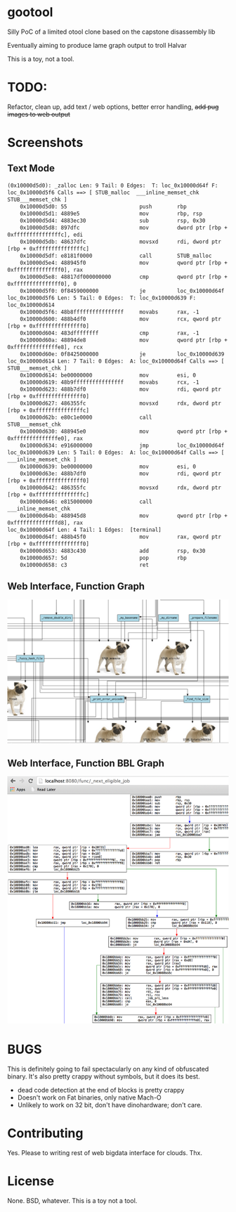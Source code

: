 gootool
=======

Silly PoC of a limited otool clone based on the capstone disassembly lib

Eventually aiming to produce lame graph output to troll Halvar

This is a toy, not a tool.

TODO:
=======

Refactor, clean up, add text / web options, better error handling, ~~add pug images to web output~~

Screenshots
=======

Text Mode
----
```
(0x10000d5d0): _zalloc Len: 9 Tail: 0 Edges:  T: loc_0x10000d64f F: loc_0x10000d5f6 Calls ==> [ STUB_malloc  ___inline_memset_chk  STUB___memset_chk ]
	0x10000d5d0: 55                       push        rbp
	0x10000d5d1: 4889e5                   mov         rbp, rsp
	0x10000d5d4: 4883ec30                 sub         rsp, 0x30
	0x10000d5d8: 897dfc                   mov         dword ptr [rbp + 0xfffffffffffffffc], edi
	0x10000d5db: 48637dfc                 movsxd      rdi, dword ptr [rbp + 0xfffffffffffffffc]
	0x10000d5df: e8181f0000               call        STUB_malloc
	0x10000d5e4: 488945f0                 mov         qword ptr [rbp + 0xfffffffffffffff0], rax
	0x10000d5e8: 48817df000000000         cmp         qword ptr [rbp + 0xfffffffffffffff0], 0
	0x10000d5f0: 0f8459000000             je          loc_0x10000d64f
loc_0x10000d5f6 Len: 5 Tail: 0 Edges:  T: loc_0x10000d639 F: loc_0x10000d614
	0x10000d5f6: 48b8ffffffffffffffff     movabs      rax, -1
	0x10000d600: 488b4df0                 mov         rcx, qword ptr [rbp + 0xfffffffffffffff0]
	0x10000d604: 483dffffffff             cmp         rax, -1
	0x10000d60a: 48894de8                 mov         qword ptr [rbp + 0xffffffffffffffe8], rcx
	0x10000d60e: 0f8425000000             je          loc_0x10000d639
loc_0x10000d614 Len: 7 Tail: 0 Edges:  A: loc_0x10000d64f Calls ==> [ STUB___memset_chk ]
	0x10000d614: be00000000               mov         esi, 0
	0x10000d619: 48b9ffffffffffffffff     movabs      rcx, -1
	0x10000d623: 488b7df0                 mov         rdi, qword ptr [rbp + 0xfffffffffffffff0]
	0x10000d627: 486355fc                 movsxd      rdx, dword ptr [rbp + 0xfffffffffffffffc]
	0x10000d62b: e80c1e0000               call        STUB___memset_chk
	0x10000d630: 488945e0                 mov         qword ptr [rbp + 0xffffffffffffffe0], rax
	0x10000d634: e916000000               jmp         loc_0x10000d64f
loc_0x10000d639 Len: 5 Tail: 0 Edges:  A: loc_0x10000d64f Calls ==> [ ___inline_memset_chk ]
	0x10000d639: be00000000               mov         esi, 0
	0x10000d63e: 488b7df0                 mov         rdi, qword ptr [rbp + 0xfffffffffffffff0]
	0x10000d642: 486355fc                 movsxd      rdx, dword ptr [rbp + 0xfffffffffffffffc]
	0x10000d646: e815000000               call        ___inline_memset_chk
	0x10000d64b: 488945d8                 mov         qword ptr [rbp + 0xffffffffffffffd8], rax
loc_0x10000d64f Len: 4 Tail: 1 Edges:  [terminal]
	0x10000d64f: 488b45f0                 mov         rax, qword ptr [rbp + 0xfffffffffffffff0]
	0x10000d653: 4883c430                 add         rsp, 0x30
	0x10000d657: 5d                       pop         rbp
	0x10000d658: c3                       ret
```

Web Interface, Function Graph
----
![Alt text](/screen1.png?raw=true "Functions")

Web Interface, Function BBL Graph
----
![Alt text](/screen2.png?raw=true "BBLs")


BUGS
=======

This is definitely going to fail spectacularly on any kind of obfuscated binary. It's also pretty crappy without symbols, but it does its best.

- dead code detection at the end of blocks is pretty crappy
- Doesn't work on Fat binaries, only native Mach-O
- Unlikely to work on 32 bit, don't have dinohardware; don't care.

Contributing
=======

Yes. Please to writing rest of web bigdata interface for clouds. Thx.

License
=======

None. BSD, whatever. This is a toy not a tool.


